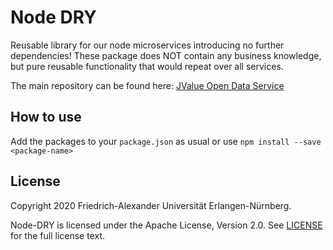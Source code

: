 # Node DRY

Reusable library for our node microservices introducing no further dependencies! 
These package does NOT contain any business knowledge, but pure reusable functionality that would repeat over all services.

The main repository can be found here: [JValue Open Data Service](https://github.com/jvalue/open-data-service)


## How to use

Add the packages to your `package.json` as usual or use `npm install --save <package-name>`


## License

Copyright 2020 Friedrich-Alexander Universität Erlangen-Nürnberg.

Node-DRY is licensed under the Apache License, Version 2.0. See [LICENSE](/LICENSE) for the full license text.
